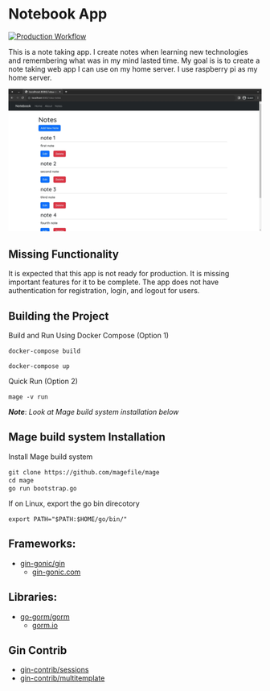 # Notebook App
[![Production Workflow](https://github.com/sagedemage/NotebookApp/actions/workflows/development.yml/badge.svg
)](https://github.com/sagedemage/NotebookApp/actions/workflows/development.yml)

This is a note taking app. I create notes when learning new technologies and 
remembering what was in my mind lasted time. My goal is is to create a note taking web app 
I can use on my home server. I use raspberry pi as my home server.

![](images/view-notes-page.webp)

## Missing Functionality
It is expected that this app is not ready for production. It is missing important features for it to be complete.
The app does not have authentication for registration, login, and logout for users. 

## Building the Project
Build and Run Using Docker Compose (Option 1)
```
docker-compose build
```
```
docker-compose up
```

Quick Run (Option 2)
```
mage -v run
```
***Note***: *Look at Mage build system installation below*

## Mage build system Installation
Install Mage build system
```
git clone https://github.com/magefile/mage
cd mage
go run bootstrap.go
```
If on Linux, export the go bin direcotory
```
export PATH="$PATH:$HOME/go/bin/"
```

## Frameworks:
* [gin-gonic/gin](https://github.com/gin-gonic/gin)
	* [gin-gonic.com](https://gin-gonic.com/)

## Libraries:
* [go-gorm/gorm](https://github.com/go-gorm/gorm)
	* [gorm.io](https://gorm.io/)

## Gin Contrib
* [gin-contrib/sessions](https://github.com/gin-contrib/sessions)
* [gin-contrib/multitemplate](https://github.com/gin-contrib/multitemplate)

